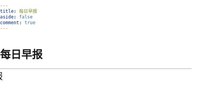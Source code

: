 ```yaml
---
title: 每日早报
aside: false
comment: true
---
```


# 每日早报

<div class="image-container">
    <img src="https://v2.alapi.cn/api/zaobao?token=ZHbYkwQ9R8r0fi1C&format=image" alt="每日早报">
</div>

<style>
    /* 重置样式 */
    body, html {
        margin: 0 !important;
        padding: 0 !important;
        height: 100% !important;
        background: transparent !important; /* 设置为透明 */
    }

    /* 图片容器和图片样式 */
    .image-container {
        width: 100% !important;
        height: 90vh !important; /* 设置容器的高度为视口的 90% */
        overflow-y: scroll !important; /* 使图片在容器内可以滚动 */
        display: flex !important;
        justify-content: center !important;
    }

    .image-container img {
        width: 90% !important;
        transform-origin: top !important;
        transition: transform 0.3s ease !important; /* 添加平滑过渡 */
        transform: scale(1.6) !important; /* 默认缩放设置为1.6 */
    }

    /* 针对移动端的适配 */
    @media (max-width: 768px) {
        .image-container img {
            width: 90% !important;
            object-fit: contain !important;
            transform: scale(1) !important; /* 移动端不需要缩放 */
        }
    }
</style>
